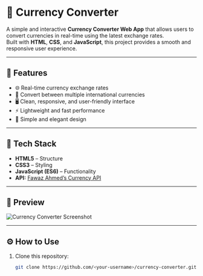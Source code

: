 # 💱 Currency Converter

A simple and interactive **Currency Converter Web App** that allows users to convert currencies in real-time using the latest exchange rates.  
Built with **HTML**, **CSS**, and **JavaScript**, this project provides a smooth and responsive user experience.

---

## 🚀 Features

- 🌐 Real-time currency exchange rates  
- 💱 Convert between multiple international currencies  
- 🖥️ Clean, responsive, and user-friendly interface  
- ⚡ Lightweight and fast performance  
- 🎨 Simple and elegant design  

---

## 🧰 Tech Stack

- **HTML5** – Structure  
- **CSS3** – Styling  
- **JavaScript (ES6)** – Functionality  
- **API:** [Fawaz Ahmed’s Currency API](https://github.com/fawazahmed0/currency-api)  

---

## 📸 Preview

![Currency Converter Screenshot](https://via.placeholder.com/800x400?text=Currency+Converter+Preview)

---

## ⚙️ How to Use

1. Clone this repository:
   ```bash
   git clone https://github.com/<your-username>/currency-converter.git
